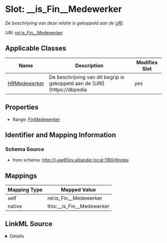 

# Slot: __is_Fin__Medewerker


_De beschrijving van deze relatie is gekoppeld aan de [URI](https://dbpedia.org/page/Uniform_Resource_Identifier)._



URI: [rel:is_Fin__Medewerker](https://data.alliander.com/rel/is_Fin__Medewerker)



<!-- no inheritance hierarchy -->





## Applicable Classes

| Name | Description | Modifies Slot |
| --- | --- | --- |
| [HRMedewerker](HRMedewerker.md) | De beschrijving van dit begrip is gekoppeld aan de [URI](https://dbpedia |  yes  |







## Properties

* Range: [FinMedewerker](FinMedewerker.md)





## Identifier and Mapping Information







### Schema Source


* from schema: http://l-aw65qy.alliander.local:1180/#index




## Mappings

| Mapping Type | Mapped Value |
| ---  | ---  |
| self | rel:is_Fin__Medewerker |
| native | this:__is_Fin__Medewerker |




## LinkML Source

<details>
```yaml
name: _ is Fin__Medewerker
description: De beschrijving van deze relatie is gekoppeld aan de [URI](https://dbpedia.org/page/Uniform_Resource_Identifier).
from_schema: http://l-aw65qy.alliander.local:1180/#index
rank: 1000
slot_uri: rel:is_Fin__Medewerker
alias: __is_Fin__Medewerker
domain_of:
- HR__Medewerker
range: Fin__Medewerker

```
</details>